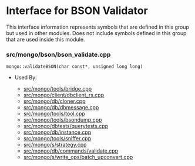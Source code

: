 
# Interface for BSON Validator
This interface information represents symbols that are defined in this group but used in other modules.  Does not include symbols defined in this group that are used inside this module.

### src/mongo/bson/bson\_validate.cpp

<div></div>

    mongo::validateBSON(char const*, unsigned long long)

- Used By:

    - [src/mongo/tools/bridge.cpp](../../../../tools/tools)
    - [src/mongo/client/dbclient\_rs.cpp](../../../../network/cpp\_client\_driver)
    - [src/mongo/db/cloner.cpp](../../../../storage/storage\_layer\_structure)
    - [src/mongo/db/dbmessage.cpp](../../../../network/network\_core)
    - [src/mongo/tools/tool.cpp](../../../../tools/tools)
    - [src/mongo/tools/bsondump.cpp](../../../../tools/tools)
    - [src/mongo/dbtests/querytests.cpp](../../../../tests/unit\_tests)
    - [src/mongo/db/instance.cpp](../../../../storage/storage\_layer\_structure)
    - [src/mongo/tools/sniffer.cpp](../../../../tools/tools)
    - [src/mongo/s/strategy.cpp](../../../../network/network\_core)
    - [src/mongo/db/commands/validate.cpp](../../../../query\_and\_operation\_handling/database\_commands)
    - [src/mongo/s/write\_ops/batch\_upconvert.cpp](../../../../network/write\_commands)
